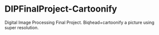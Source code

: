 # DIPFinalProject-Cartoonify
Digital Image Processing Final Project. Biqhead+cartoonify a picture using super resolution.
